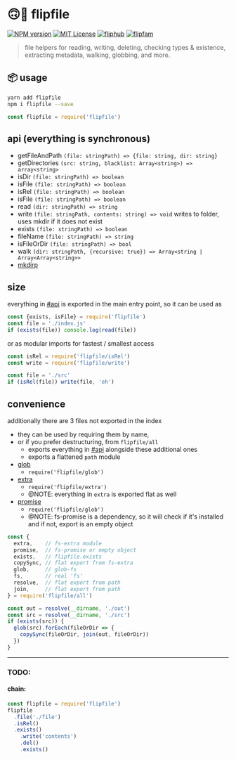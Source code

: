 # 🙃📒 flipfile

[![NPM version][flipfile-npm-image]][flipfile-npm-url]
[![MIT License][license-image]][license-url]
[![fliphub][gitter-badge]][gitter-url]
[![flipfam][flipfam-image]][flipfam-url]

[flipfile-npm-image]: https://img.shields.io/npm/v/flipfile.svg
[flipfile-npm-url]: https://npmjs.org/package/flipfile
[license-image]: http://img.shields.io/badge/license-MIT-blue.svg?style=flat
[license-url]: https://spdx.org/licenses/MIT
[gitter-badge]: https://img.shields.io/gitter/room/fliphub/pink.svg
[gitter-url]: https://gitter.im/fliphub/Lobby
[flipfam-image]: https://img.shields.io/badge/%F0%9F%8F%97%20%F0%9F%92%A0-flipfam-9659F7.svg
[flipfam-url]: https://www.npmjs.com/package/flipfam

> file helpers for reading, writing, deleting, checking types & existence, extracting metadata, walking, globbing, and more.

## 📦 usage
```bash
yarn add flipfile
npm i flipfile --save
```

```js
const flipfile = require('flipfile')
```


## api (everything is synchronous)

- getFileAndPath `(file: stringPath) => {file: string, dir: string}`
- getDirectories `(src: string, blacklist: Array<string>) => array<string>`
- isDir `(file: stringPath) => boolean`
- isFile `(file: stringPath) => boolean`
- isRel `(file: stringPath) => boolean`
- isFile `(file: stringPath) => boolean`
- read `(dir: stringPath) => string`
- write `(file: stringPath, contents: string) => void` writes to folder, uses mkdir if it does not exist
- exists `(file: stringPath) => boolean`
- fileName `(file: stringPath) => string`
- isFileOrDir `(file: stringPath) => bool`
- walk `(dir: stringPath, {recursive: true}) => Array<string | Array<Array<string>>`
- [mkdirp](https://www.npmjs.com/package/mkdirp)


## size

everything in [#api](#api) is exported in the main entry point, so it can be used as

```js
const {exists, isFile} = require('flipfile')
const file = './index.js'
if (exists(file)) console.log(read(file))
```

or as modular imports for fastest / smallest access

```js
const isRel = require('flipfile/isRel')
const write = require('flipfile/write')

const file = './src'
if (isRel(file)) write(file, 'eh')
```


## convenience

additionally there are 3 files not exported in the index
- they can be used by requiring them by name,
- or if you prefer destructuring, from `flipfile/all`
  - exports everything in [#api](#api) alongside these additional ones
  - exports a flattened `path` module
- [glob](https://www.npmjs.com/package/glob-fs)
  - `require('flipfile/glob')`
- [extra](https://www.npmjs.com/package/fs-extra)
  - `require('flipfile/extra')`
  - @NOTE: everything in `extra` is exported flat as well
- [promise](https://www.npmjs.com/package/fs-promise)     
  - `require('flipfile/glob')`
  - @NOTE: fs-promise is a dependency, so it will check if it's installed and if not, export is an empty object

```js
const {
  extra,    // fs-extra module
  promise,  // fs-promise or empty object
  exists,   // flipfile.exists
  copySync, // flat export from fs-extra
  glob,     // glob-fs
  fs,       // real 'fs'
  resolve,  // flat export from path
  join,     // flat export from path
} = require('flipfile/all')

const out = resolve(__dirname, './out')
const src = resolve(__dirname, './src')
if (exists(src)) {
  glob(src).forEach(fileOrDir => {
    copySync(fileOrDir, join(out, fileOrDir))
  })
}
```





-------

### TODO:

#### chain:

```js
const flipfile = require('flipfile')
flipfile
  .file('./file')
  .isRel()
  .exists()
    .write('contents')
    .del()
    .exists()
```
